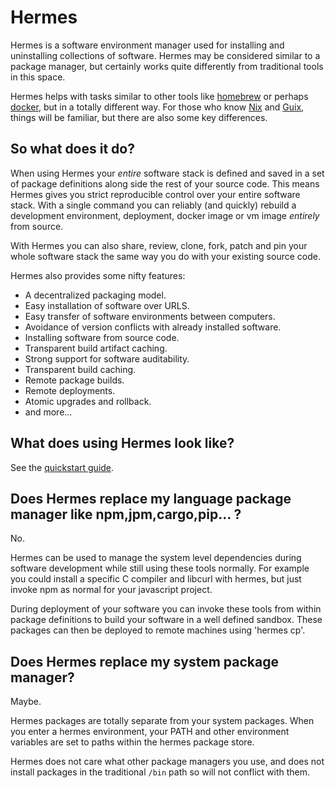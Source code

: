 # Hermes

Hermes is a software environment manager used for installing and uninstalling
collections of software. Hermes may be considered similar to a package manager, but certainly
works quite differently from traditional tools in this space.

Hermes helps with tasks similar to other tools like [homebrew](https://brew.sh/)
or perhaps [docker](https://www.docker.com/), but in a totally different way. For those who know
[Nix](https://nixos.org/) and [Guix](https://guix.gnu.org/), things will be familiar, but
there are also some key differences.

## So what does it do?

When using Hermes your *entire* software stack is defined and saved in a set of
package definitions along side the rest of your source code. This means Hermes
gives you strict reproducible control over your entire software stack. With
a single command you can reliably (and quickly) rebuild a development environment,
deployment, docker image or vm image *entirely* from source.

With Hermes you can also share, review, clone, fork, patch and pin your whole software stack
the same way you do with your existing source code.

Hermes also provides some nifty features:

* A decentralized packaging model.
* Easy installation of software over URLS.
* Easy transfer of software environments between computers.
* Avoidance of version conflicts with already installed software.
* Installing software from source code.
* Transparent build artifact caching.
* Strong support for software auditability.
* Transparent build caching.
* Remote package builds.
* Remote deployments.
* Atomic upgrades and rollback.
* and more...

## What does using Hermes look like?

See the [quickstart guide](./doc/quick-start/quick-start.md).

## Does Hermes replace my language package manager like npm,jpm,cargo,pip... ?

No.

Hermes can be used to manage the system level dependencies during software
development while still using these tools normally. For example you could install
a specific C compiler and libcurl with hermes, but just invoke npm as normal for your
javascript project.

During deployment of your software you can invoke these tools from within
package definitions to build your software in a well defined sandbox.
These packages can then be deployed to remote machines using 'hermes cp'.

## Does Hermes replace my system package manager?

Maybe.

Hermes packages are totally separate from your system packages. When you enter
a hermes environment, your PATH and other environment variables are set to paths
within the hermes package store.

Hermes does not care what other package managers you use, and does not install
packages in the traditional ```/bin``` path so will not conflict with them.

